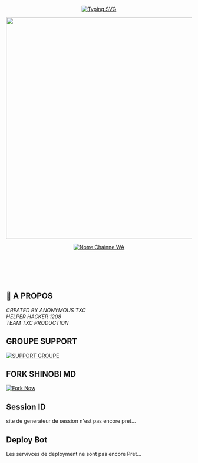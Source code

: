 <p align="center">
  <a href="https://git.io/typing-svg">
    <img src="https://readme-typing-svg.demolab.com?font=Black+Ops+One&size=100&pause=1000&color=D7AF00&center=true&width=1500&height=300&lines=SHINOBI-MD" alt="Typing SVG" />
  </a>
</p>

<p align="center">
  <img src="https://files.catbox.moe/faao0n.jpg" width="600"/>
</p>

<p align="center">
<a
href="https://whatsapp.com/channel/0029VaojbRDKrWR2a38S5O1k">
    <img title="Notre Chainne WA" src="https://img.shields.io/badge/Notre Chaine WA-B79112?style=for-the-badge&logo=whatsapp&logoColor=black" />
  </a>
</p></br></br></br></br>

## 🚀 A PROPOS
*CREATED BY ANONYMOUS TXC*</br>
*HELPER HACKER 1208*</br>
*TEAM TXC PRODUCTION*<br>



## GROUPE SUPPORT

<p>
<a
href="https://chat.whatsapp.com/CgG4vzvKUN33taPb4saTXJ">
    <img title="SUPPORT GROUPE" src="https://img.shields.io/badge/GROUPE SUPPORT-6EDA00?style=for-the-badge&logo=whatsapp&logoColor=black" />
  </a>
</p>


## FORK SHINOBI MD

[![Fork Now](https://img.shields.io/badge/Fork-SHINOBI--MD-1234B7?style=for-the-badge&logo=github&logoColor=Black)](https://github.com/Anonymous-Txc999/SHINOBI-MD/fork)


## Session ID

site de generateur de session n'est pas encore pret...

## Deploy Bot

Les servivces de deployment ne sont pas encore Pret...

